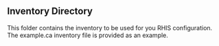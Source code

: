 ## Inventory Directory
This folder contains the inventory to be used for you RHIS configuration.
The example.ca inventory file is provided as an example.
